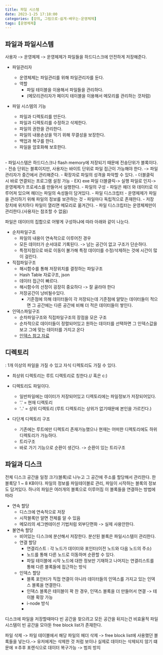 ```yaml
---
title: 파일 시스템
date: 2023-1-25 17:18:00
categories: [강의, 그림으로-쉽게-배우는-운영체제]
tags: [운영체제]
---
```


## 파일과 파일시스템
사용자  -> 운영체제 -> 운영체제가 파일들을 하드디스크에 안전하게 저장해준다.
- 파일관리자
	- 운영체제는 파일관리를 위해 파일관리자를 둔다.
	- 역할
		- 파일 테이블을 이용해서 파일들을 관리하다. 
		- (메모리관리자가 페이지 테이블을 이용해서 메모리를 관리하는 것처럼)

- 파일 시스템의 기능
	- 파일과 디렉토리를 만든다.
	- 파일과 디렉토리를 수정하고 삭제한다.
	- 파일의 권한을 관리한다.
	- 파일의 내용손상을 막기 위해 무결성을 보장한다.
	- 백업과 복구를 한다.
	- 파일을 암호화해 보호한다.
<br>
- 파일시스템은 하드디스크나 flash memory에 저장되기 때문에 전송단위가 블록이다.
- 전송 단위는 블록이지만, 사용자는 바이트 단위로 파일 접근이 가능해야 한다. -> 파일관리자가 중간에서 관리해준다.
- 확장자로 파일의 성격을 파악할 수 있다.
- 더블클릭 시 바로 연결되는 프로그램 설정 가능 
	- EX) exe 파일 더블클릭-> 실행 파일로 인지-> 운영체제가 프로세스를 만들어서 실행한다.
- 파일의 구성
	- 파일은 헤더 와 데이터로 이루어져 있으며 헤더는 파일의 속성들이 담겨있다.
- 파일 디스크립터
	- 운영체제가 파일을 관리하기 위해 파일의 정보를 보관하는 것
	- 파일마다 독립적으로 존재한다.
	- 저장 장치에 위치하다 파일이 열리면 메모리로 옮겨간다.
	- 파일 디스크립터는 운영체제만이 관리한다.(사용자는 참조할 수 없음)

파일은 데이터의 집합으로 어떻게 구성하냐에 따라 아래와 같이 나눈다.

- 순차파일구조
	- 파일의 내용이 연속적으로 이루어진 경우
	- 모든 데이터가 순서대로 기록된다. -> 남는 공간이 없고 구조가 단순하다.
	- 특정지점으로 바로 이동이 불가해 특정 데이터를 수정/삭제하는 것에 시간이 많이 걸린다.
- 직접파일구조
	- 해시함수를 통해 저장위치를 결정하는 파일구조
	- Hash Table 자료구조, json
	- 데이터 접근이 빠르다.
	- 해시함수의 선정이 굉장히 중요하다 -> 잘 골라야 한다
	- 저장공간이 낭비될수있다.
		- 기준점에 의해 데이터들이 각 저장되는데 기준점에 알맞는 데이터들이 적으면 그 공간에는 다른 공간에 비해 더 적은 데이터들이 쌓인다.
- 인덱스파일구조
	- 순차파일구조와 직접파일구조의 장점을 모은 구조
	- 순차적으로 데이터들이 정렬되어있고 원하는 데이터를 선택하면 그 인덱스값을 보고 그에 맞는 데이터를 가지고 온다 
	- [인덱스 참고 자료]([https://www.youtube.com/watch?v=iNvYsGKelYs])

## 디렉토리
: 1개 이상의 파일을 가질 수 있고 자식 디렉토리도 가질 수 있다.
- 최상위 디렉토리는 루트 디렉토리로 칭한다.(/ 혹은 c:)
- 디렉토리도 파일이다.
	- 일반파일에는 데이터가 저장되어있고 디렉토리에는 파일정보가 저장되어있다.
	- '.' = 현재 디렉토리
	- '..' = 상위 디렉토리 (루트 디렉토리는 상위가 없기때문에 본인을 가르킨다.)

- 다단계 디렉토리 구조
	- 기존에는 루트에만 디렉토리 존재가능했으나 현재는 어떠한 디렉토리에도 하위 디렉토리가 가능하다. 
	- 트리구조
	- 바로 가기 기능으로 순환이 생긴다. -> 순환이 있는 트리구조


## 파일과 디스크
전체 디스크 공간을 일정 크기(블록)로 나누고 그 공간에 주소를 할당해서 관리한다.
한 블록당 1 ~ 8 KB이다.
파일의 정보를 파일테이블로 관리, 파일이 시작하는 블록의 정보도 담겨있다.
하나의 파일은 여러개의 블록으로 이루어짐
이 블록들을 연결하는 방법에 따라 
- 연속 할당
	- 디스크에 연속적으로 저장 
	- 시작블록만 알면 전체를 알 수 있음
	- 메모리의 세그멘테이션 기법처럼 외부단편화 -> 실제 사용안한다.
- 불연속 할당
	- 비어있는 디스크에 분산해서 저장한다. 분산된 블록은 파일시스템이 관리한다.
	- 연결 할당
		- 연결리스트 : 각 노드가 데이터와 포인터(이전 노드와 다음 노드의 주소)
		- 노드를 통해 다른 노드로 이동하며 순환할 수 있다.
		- 파일 테이블에 시작 노드에 대한 정보만 기재하고 나머지는 연결리스트를 통해 다른 블록들에 접근하는 방식
	- 인덱스 할당
		- 블록 포인터가 직접 연결이 아니라 데이터들의 인덱스를 가지고 있는 인덱스 블록을 연결한다.
		- 인덱스 블록은 테이블이 꽉 찬 경우, 인덱스 블록을 더 만들어서 연결 -> 테이블 확장 가능
		- i-node 방식
		- 


디스크에 파일을 저장할때마다 빈 공간을 찾으려고 모든 공간을 뒤지는건 비효율적
파일시스템이 빈 공간을 모아둔 free block list가 존재한다.

파일 삭제 -> 파일 테이블에서 해당 파일의 헤더 삭제 -> free block list에 사용했던 블록들을 넣는다.-> 유저에게는 삭제한 것 처럼 보이나 실제로 데이터는 삭제되지 않기 떄문에 ㅎ추후 포렌식으로 데이터 복구가능 -> 범죄 방지